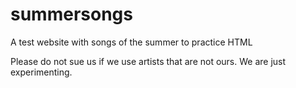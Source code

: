 # summersongs
A test website with songs of the summer to practice HTML

Please do not sue us if we use artists that are not ours. We are just experimenting.
